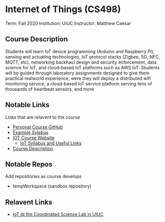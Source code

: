 # Internet of Things (CS498)
Term: Fall 2020
Institution: UIUC
Instructor: Matthew Caesar
## Course Description
Students will learn IoT device programming (Arduino and Raspberry Pi), sensing and actuating technologies, IoT protocol stacks (Zigbee, 5G, NFC, MQTT, etc), networking backhaul design and security enforcement, data science for IoT, and cloud-based IoT platforms such as AWS IoT. Students will be guided through laboratory assignments designed to give them practical realworld experience, were they will deploy a distributed wifi monitoring service, a cloud-based IoT service platform serving tens of thousands of heartbeat sensors, and more
## Notable Links
Links that are relavent to the course
* [Personal Course GitHub](https://github.com/mikhaidn/InternetOfThingsCS498)
* [Example Sylabus](https://ws.engr.illinois.edu/sitemanager/getfile.asp?id=574)
* [IOT Course Website](https://iot.cs.illinois.edu/)
    * [IoT Syllabus and Useful Links](https://docs.google.com/document/d/1Ppa4HP4DI11YXHkIenWeck5uFkvGjzD-_wcCYOS4F2c/edit)
* [Course Description](https://cs.illinois.edu/academics/courses/CS498ITO)

## Notable Repos
Add repositories as course develops
* tempWorkspace (sandbox repository)
## Relavent Links
* [IoT @ the Coordinated Science Lab in UIUC](https://csl.illinois.edu/research/impact-areas/internet-things)


